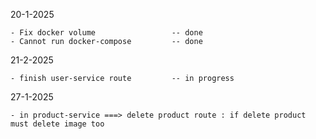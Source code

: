 20-1-2025

    - Fix docker volume                 -- done
    - Cannot run docker-compose         -- done

21-2-2025

    - finish user-service route         -- in progress
    
27-1-2025

    - in product-service ===> delete product route : if delete product must delete image too
